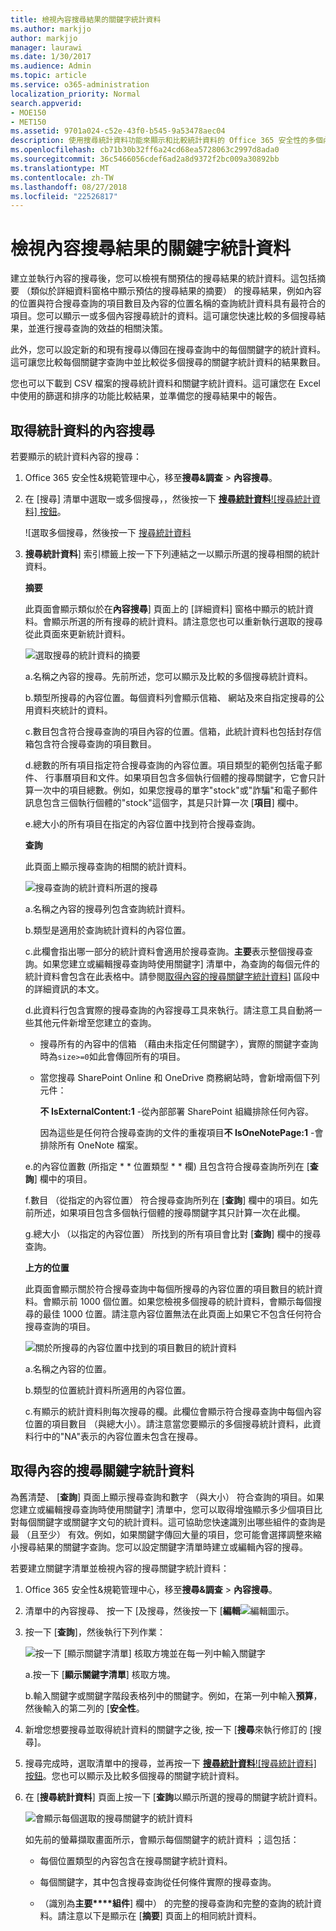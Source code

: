 ```yaml
---
title: 檢視內容搜尋結果的關鍵字統計資料
ms.author: markjjo
author: markjjo
manager: laurawi
ms.date: 1/30/2017
ms.audience: Admin
ms.topic: article
ms.service: o365-administration
localization_priority: Normal
search.appverid:
- MOE150
- MET150
ms.assetid: 9701a024-c52e-43f0-b545-9a53478aec04
description: 使用搜尋統計資料功能來顯示和比較統計資料的 Office 365 安全性的多個內容搜尋&amp;規範中心。您也可以在建立或編輯搜尋查詢來取得增強顯示多少個項目比對每個關鍵字或關鍵字文句的統計資料時設定 [關鍵字] 清單。
ms.openlocfilehash: cb71b30b32ff6a24cd68ea5728063c2997d8ada0
ms.sourcegitcommit: 36c5466056cdef6ad2a8d9372f2bc009a30892bb
ms.translationtype: MT
ms.contentlocale: zh-TW
ms.lasthandoff: 08/27/2018
ms.locfileid: "22526817"
---
```

# <a name="view-keyword-statistics-for-content-search-results"></a>檢視內容搜尋結果的關鍵字統計資料

建立並執行內容的搜尋後，您可以檢視有關預估的搜尋結果的統計資料。這包括摘要 （類似於詳細資料窗格中顯示預估的搜尋結果的摘要） 的搜尋結果，例如內容的位置與符合搜尋查詢的項目數目及內容的位置名稱的查詢統計資料具有最符合的項目。您可以顯示一或多個內容搜尋統計的資料。這可讓您快速比較的多個搜尋結果，並進行搜尋查詢的效益的相關決策。
  
此外，您可以設定新的和現有搜尋以傳回在搜尋查詢中的每個關鍵字的統計資料。這可讓您比較每個關鍵字查詢中並比較從多個搜尋的關鍵字統計資料的結果數目。
  
您也可以下載到 CSV 檔案的搜尋統計資料和關鍵字統計資料。這可讓您在 Excel 中使用的篩選和排序的功能比較結果，並準備您的搜尋結果中的報告。
  
## <a name="get-statistics-for-content-searches"></a>取得統計資料的內容搜尋

若要顯示的統計資料內容的搜尋：
  
1. Office 365 安全性&amp;規範管理中心，移至**搜尋&amp;調查** \> **內容搜尋**。
    
2. 在 [搜尋] 清單中選取一或多個搜尋，，然後按一下 [**搜尋統計資料**![搜尋統計資料] 按鈕](media/9bf56d43-25bf-4f53-a4be-f4d55102310c.png)。
    
    ![選取多個搜尋，然後按一下 [搜尋統計資料](media/1195c6c3-2e00-469d-8c29-85c1c7ebe6c7.png)
  
3. **搜尋統計資料**] 索引標籤上按一下下列連結之一以顯示所選的搜尋相關的統計資料。 
    
    **摘要**
    
    此頁面會顯示類似於在**內容搜尋**] 頁面上的 [詳細資料] 窗格中顯示的統計資料。會顯示所選的所有搜尋的統計資料。請注意您也可以重新執行選取的搜尋從此頁面來更新統計資料。 
    
    ![選取搜尋的統計資料的摘要](media/abb663eb-b3d6-4f4c-a99f-55d20b0848af.png)
  
    a.名稱之內容的搜尋。先前所述，您可以顯示及比較的多個搜尋統計資料。
    
    b.類型所搜尋的內容位置。每個資料列會顯示信箱、 網站及來自指定搜尋的公用資料夾統計的資料。
    
    c.數目包含符合搜尋查詢的項目內容的位置。信箱，此統計資料也包括封存信箱包含符合搜尋查詢的項目數目。
    
    d.總數的所有項目指定符合搜尋查詢的內容位置。項目類型的範例包括電子郵件、 行事曆項目和文件。如果項目包含多個執行個體的搜尋關鍵字，它會只計算一次中的項目總數。例如，如果您搜尋的單字"stock"或"詐騙"和電子郵件訊息包含三個執行個體的"stock"這個字，其是只計算一次 [**項目**] 欄中。 
    
    e.總大小的所有項目在指定的內容位置中找到符合搜尋查詢。 
    
    **查詢**
    
    此頁面上顯示搜尋查詢的相關的統計資料。
    
    ![搜尋查詢的統計資料所選的搜尋](media/dc817526-dfb9-43d3-a14c-4c58077eb7bb.png)
  
    a.名稱之內容的搜尋列包含查詢統計資料。
    
    b.類型是適用於查詢統計資料的內容位置。
    
    c.此欄會指出哪一部分的統計資料會適用於搜尋查詢。**主要**表示整個搜尋查詢。如果您建立或編輯搜尋查詢時使用關鍵字] 清單中，為查詢的每個元件的統計資料會包含在此表格中。請參閱[取得內容的搜尋關鍵字統計資料](#get-keyword-statistics-for-content-searches)] 區段中的詳細資訊的本文。 
    
    d.此資料行包含實際的搜尋查詢的內容搜尋工具來執行。請注意工具自動將一些其他元件新增至您建立的查詢。 

    - 搜尋所有的內容中的信箱 （藉由未指定任何關鍵字），實際的關鍵字查詢時為`size>=0`如此會傳回所有的項目。 
    
     - 當您搜尋 SharePoint Online 和 OneDrive 商務網站時，會新增兩個下列元件：
    
          **不 IsExternalContent:1** -從內部部署 SharePoint 組織排除任何內容。 
    
          因為這些是任何符合搜尋查詢的文件的重複項目**不 IsOneNotePage:1** -會排除所有 OneNote 檔案。 

    
    e.的內容位置數 (所指定 * * 位置類型 * * 欄) 且包含符合搜尋查詢所列在 [**查詢**] 欄中的項目。 
    
    f.數目 （從指定的內容位置） 符合搜尋查詢所列在 [**查詢**] 欄中的項目。如先前所述，如果項目包含多個執行個體的搜尋關鍵字其只計算一次在此欄。 
    
    g.總大小 （以指定的內容位置） 所找到的所有項目會比對 [**查詢**] 欄中的搜尋查詢。 
    
    **上方的位置**
    
    此頁面會顯示關於符合搜尋查詢中每個所搜尋的內容位置的項目數目的統計資料。會顯示前 1000 個位置。如果您檢視多個搜尋的統計資料，會顯示每個搜尋的最佳 1000 位置。請注意內容位置無法在此頁面上如果它不包含任何符合搜尋查詢的項目。
    
    ![關於所搜尋的內容位置中找到的項目數目的統計資料](media/35a820b0-85d9-45d1-9a0c-c74bec803e67.png)
  
    a.名稱之內容的位置。
    
    b.類型的位置統計資料所適用的內容位置。
    
    c.有顯示的統計資料則每次搜尋的欄。此欄位會顯示符合搜尋查詢中每個內容位置的項目數目 （與總大小）。請注意當您要顯示的多個搜尋統計資料，此資料行中的"NA"表示的內容位置未包含在搜尋。 

## <a name="get-keyword-statistics-for-content-searches"></a>取得內容的搜尋關鍵字統計資料

為舊清楚、 [**查詢**] 頁面上顯示搜尋查詢和數字 （與大小） 符合查詢的項目。如果您建立或編輯搜尋查詢時使用關鍵字] 清單中，您可以取得增強顯示多少個項目比對每個關鍵字或關鍵字文句的統計資料。這可協助您快速識別出哪些組件的查詢是最 （且至少） 有效。例如，如果關鍵字傳回大量的項目，您可能會選擇調整來縮小搜尋結果的關鍵字查詢。您可以設定關鍵字清單時建立或編輯內容的搜尋。 
  
若要建立關鍵字清單並檢視內容的搜尋關鍵字統計資料：
  
1. Office 365 安全性&amp;規範管理中心，移至**搜尋&amp;調查** \> **內容搜尋**。
    
2. 清單中的內容搜尋、 按一下 [及搜尋，然後按一下 [**編輯**![編輯圖示](media/ebd260e4-3556-4fb0-b0bb-cc489773042c.gif)。
    
3. 按一下 [**查詢**]，然後執行下列作業： 
    
    ![按一下 [顯示關鍵字清單] 核取方塊並在每一列中輸入關鍵字](media/73ef46dd-3d5c-415d-b5e7-c3559caaafe2.png)
  
    a.按一下 [**顯示關鍵字清單**] 核取方塊。 
    
    b.輸入關鍵字或關鍵字階段表格列中的關鍵字。例如，在第一列中輸入**預算**，然後輸入的第二列的 [**安全性**。 
    
4. 新增您想要搜尋並取得統計資料的關鍵字之後, 按一下 [**搜尋**來執行修訂的 [搜尋]。 
    
5. 搜尋完成時，選取清單中的搜尋，並再按一下 [**搜尋統計資料**![搜尋統計資料] 按鈕](media/9bf56d43-25bf-4f53-a4be-f4d55102310c.png)。您也可以顯示及比較多個搜尋的關鍵字統計資料。
    
6. 在 [**搜尋統計資料**] 頁面上按一下 [**查詢**以顯示所選的搜尋的關鍵字統計資料。 
    
    ![會顯示每個選取的搜尋關鍵字的統計資料](media/e7910fa9-af93-4df9-92d0-e1e3e089e14f.png)
  
    如先前的螢幕擷取畫面所示，會顯示每個關鍵字的統計資料 ；這包括： 
    
    - 每個位置類型的內容包含在搜尋關鍵字統計資料。
    
    - 每個關鍵字，其中包含搜尋查詢從任何條件實際的搜尋查詢。 
    
    - （識別為**主要****組件**] 欄中） 的完整的搜尋查詢和完整的查詢的統計資料。請注意以下是顯示在 [**摘要**] 頁面上的相同統計資料。 

